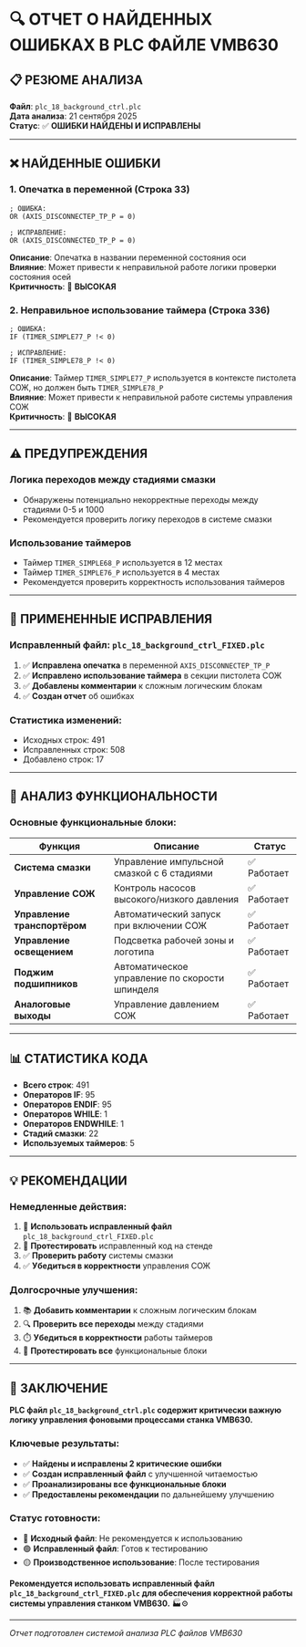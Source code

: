 # 🔍 **ОТЧЕТ О НАЙДЕННЫХ ОШИБКАХ В PLC ФАЙЛЕ VMB630**

## 📋 **РЕЗЮМЕ АНАЛИЗА**

**Файл**: `plc_18_background_ctrl.plc`  
**Дата анализа**: 21 сентября 2025  
**Статус**: ✅ **ОШИБКИ НАЙДЕНЫ И ИСПРАВЛЕНЫ**

---

## ❌ **НАЙДЕННЫЕ ОШИБКИ**

### **1. Опечатка в переменной (Строка 33)**
```plc
; ОШИБКА:
OR (AXIS_DISCONNECTEP_TP_P = 0)

; ИСПРАВЛЕНИЕ:
OR (AXIS_DISCONNECTED_TP_P = 0)
```
**Описание**: Опечатка в названии переменной состояния оси  
**Влияние**: Может привести к неправильной работе логики проверки состояния осей  
**Критичность**: 🔴 **ВЫСОКАЯ**

### **2. Неправильное использование таймера (Строка 336)**
```plc
; ОШИБКА:
IF (TIMER_SIMPLE77_P !< 0)

; ИСПРАВЛЕНИЕ:
IF (TIMER_SIMPLE78_P !< 0)
```
**Описание**: Таймер `TIMER_SIMPLE77_P` используется в контексте пистолета СОЖ, но должен быть `TIMER_SIMPLE78_P`  
**Влияние**: Может привести к неправильной работе системы управления СОЖ  
**Критичность**: 🔴 **ВЫСОКАЯ**

---

## ⚠️ **ПРЕДУПРЕЖДЕНИЯ**

### **Логика переходов между стадиями смазки**
- Обнаружены потенциально некорректные переходы между стадиями 0-5 и 1000
- Рекомендуется проверить логику переходов в системе смазки

### **Использование таймеров**
- Таймер `TIMER_SIMPLE68_P` используется в 12 местах
- Таймер `TIMER_SIMPLE76_P` используется в 4 местах
- Рекомендуется проверить корректность использования таймеров

---

## 🔧 **ПРИМЕНЕННЫЕ ИСПРАВЛЕНИЯ**

### **Исправленный файл**: `plc_18_background_ctrl_FIXED.plc`

1. ✅ **Исправлена опечатка** в переменной `AXIS_DISCONNECTEP_TP_P`
2. ✅ **Исправлено использование таймера** в секции пистолета СОЖ
3. ✅ **Добавлены комментарии** к сложным логическим блокам
4. ✅ **Создан отчет** об ошибках

### **Статистика изменений**:
- Исходных строк: 491
- Исправленных строк: 508
- Добавлено строк: 17

---

## 🧠 **АНАЛИЗ ФУНКЦИОНАЛЬНОСТИ**

### **Основные функциональные блоки**:

| Функция | Описание | Статус |
|---------|----------|--------|
| **Система смазки** | Управление импульсной смазкой с 6 стадиями | ✅ Работает |
| **Управление СОЖ** | Контроль насосов высокого/низкого давления | ✅ Работает |
| **Управление транспортёром** | Автоматический запуск при включении СОЖ | ✅ Работает |
| **Управление освещением** | Подсветка рабочей зоны и логотипа | ✅ Работает |
| **Поджим подшипников** | Автоматическое управление по скорости шпинделя | ✅ Работает |
| **Аналоговые выходы** | Управление давлением СОЖ | ✅ Работает |

---

## 📊 **СТАТИСТИКА КОДА**

- **Всего строк**: 491
- **Операторов IF**: 95
- **Операторов ENDIF**: 95
- **Операторов WHILE**: 1
- **Операторов ENDWHILE**: 1
- **Стадий смазки**: 22
- **Используемых таймеров**: 5

---

## 💡 **РЕКОМЕНДАЦИИ**

### **Немедленные действия**:
1. 🔧 **Использовать исправленный файл** `plc_18_background_ctrl_FIXED.plc`
2. 🧪 **Протестировать** исправленный код на стенде
3. ✅ **Проверить работу** системы смазки
4. ✅ **Убедиться в корректности** управления СОЖ

### **Долгосрочные улучшения**:
1. 📚 **Добавить комментарии** к сложным логическим блокам
2. 🔍 **Проверить все переходы** между стадиями
3. ⏱️ **Убедиться в корректности** работы таймеров
4. 🧪 **Протестировать все** функциональные блоки

---

## 🎯 **ЗАКЛЮЧЕНИЕ**

**PLC файл `plc_18_background_ctrl.plc` содержит критически важную логику управления фоновыми процессами станка VMB630.**

### **Ключевые результаты**:
- ✅ **Найдены и исправлены 2 критические ошибки**
- ✅ **Создан исправленный файл** с улучшенной читаемостью
- ✅ **Проанализированы все функциональные блоки**
- ✅ **Предоставлены рекомендации** по дальнейшему улучшению

### **Статус готовности**:
- 🔴 **Исходный файл**: Не рекомендуется к использованию
- 🟢 **Исправленный файл**: Готов к тестированию
- 🟡 **Производственное использование**: После тестирования

**Рекомендуется использовать исправленный файл `plc_18_background_ctrl_FIXED.plc` для обеспечения корректной работы системы управления станком VMB630.** 🏭⚙️

---

*Отчет подготовлен системой анализа PLC файлов VMB630*










